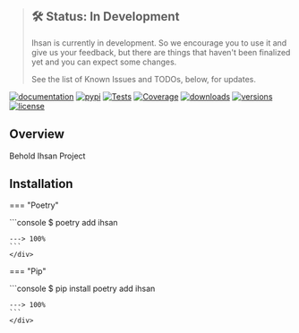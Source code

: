 > ## 🛠 Status: In Development
> Ihsan is currently in development. So we encourage you to use it and give us your feedback, but there are things that haven't been finalized yet and you can expect some changes.
>
> See the list of Known Issues and TODOs, below, for updates.

[![documentation](https://img.shields.io/badge/docs-mkdocs%20material-blue.svg?style=flat)](https://mohamed-kaizen.github.io/ihsan/)
[![pypi](https://img.shields.io/pypi/v/ihsan.svg)](https://pypi.python.org/pypi/ihsan)
[![Tests](https://github.com/Mohamed-Kaizen/ihsan/workflows/Tests/badge.svg)](https://github.com/Mohamed-Kaizen/ihsan/actions?query=workflow%Tests)
[![Coverage](https://codecov.io/gh/Mohamed-Kaizen/ihsan/branch/master/graph/badge.svg)](https://codecov.io/gh/Mohamed-Kaizen/ihsan)
[![downloads](https://img.shields.io/pypi/dm/ihsan.svg)](https://pypistats.org/packages/ihsan)
[![versions](https://img.shields.io/pypi/pyversions/ihsan.svg)](https://github.com/samuelcolvin/ihsan)
[![license](https://img.shields.io/github/license/Mohamed-Kaizen/ihsan.svg)](https://github.com/Mohamed-Kaizen/ihsan/blob/master/LICENSE)

## Overview

Behold Ihsan Project


## Installation

=== "Poetry"
    <div class="termy">
    ```console
    $ poetry add ihsan

    ---> 100%
    ```
    </div>

=== "Pip"
    <div class="termy">
    ```console
    $ pip install poetry add ihsan

    ---> 100%
    ```
    </div>
